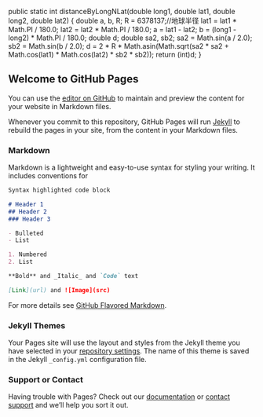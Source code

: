 public static int distanceByLongNLat(double long1, double lat1, double long2, double lat2) {
        double a, b, R;
        R = 6378137;//地球半径
        lat1 = lat1 * Math.PI / 180.0;
        lat2 = lat2 * Math.PI / 180.0;
        a = lat1 - lat2;
        b = (long1 - long2) * Math.PI / 180.0;
        double d;
        double sa2, sb2;
        sa2 = Math.sin(a / 2.0);
        sb2 = Math.sin(b / 2.0);
        d = 2 * R * Math.asin(Math.sqrt(sa2 * sa2 + Math.cos(lat1) * Math.cos(lat2) * sb2 * sb2));
        return (int)d;
    }

## Welcome to GitHub Pages

You can use the [editor on GitHub](https://github.com/moocou/personalpage/edit/master/README.md) to maintain and preview the content for your website in Markdown files.

Whenever you commit to this repository, GitHub Pages will run [Jekyll](https://jekyllrb.com/) to rebuild the pages in your site, from the content in your Markdown files.

### Markdown

Markdown is a lightweight and easy-to-use syntax for styling your writing. It includes conventions for

```markdown
Syntax highlighted code block

# Header 1
## Header 2
### Header 3

- Bulleted
- List

1. Numbered
2. List

**Bold** and _Italic_ and `Code` text

[Link](url) and ![Image](src)
```

For more details see [GitHub Flavored Markdown](https://guides.github.com/features/mastering-markdown/).

### Jekyll Themes

Your Pages site will use the layout and styles from the Jekyll theme you have selected in your [repository settings](https://github.com/moocou/personalpage/settings). The name of this theme is saved in the Jekyll `_config.yml` configuration file.

### Support or Contact

Having trouble with Pages? Check out our [documentation](https://help.github.com/categories/github-pages-basics/) or [contact support](https://github.com/contact) and we’ll help you sort it out.
